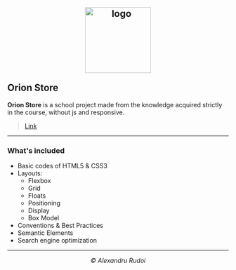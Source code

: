 ## <p align="center"><a href="https://alexandrurudoi.github.io/Personal-Site/"><img src="https://upload.wikimedia.org/wikipedia/commons/c/c6/Orion-Oyj-Logo.svg" alt="logo" width="150px" border="0"></a></p>Orion Store

**Orion Store** is a school project made from the knowledge acquired strictly in the course, without js and responsive.

> <p><a href="https://alexandrurudoi.github.io/Orion-Store-Project/">Link</a></p>

---

### What's included

+ Basic codes of HTML5 & CSS3
+ Layouts:
  * Flexbox
  * Grid
  * Floats
  * Positioning
  * Display
  * Box Model
+ Conventions & Best Practices
+ Semantic Elements
+ Search engine optimization

---

<p align="center"><em>&copy; Alexandru Rudoi</em></p>
